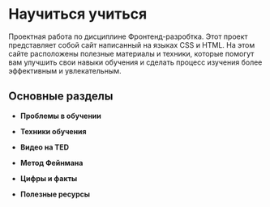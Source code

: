 # Научиться учиться

Проектная работа по дисциплине Фронтенд-разробтка. Этот проект представляет собой сайт написанный на языках CSS и HTML. На этом сайте расположены полезные материалы и техники, которые помогут вам улучшить свои навыки обучения и сделать процесс изучения более эффективным и увлекательным.


## Основные разделы

- **Проблемы в обучении**
  
- **Техники обучения**

- **Видео на TED**

- **Метод Фейнмана**

- **Цифры и факты**

- **Полезные ресурсы**

